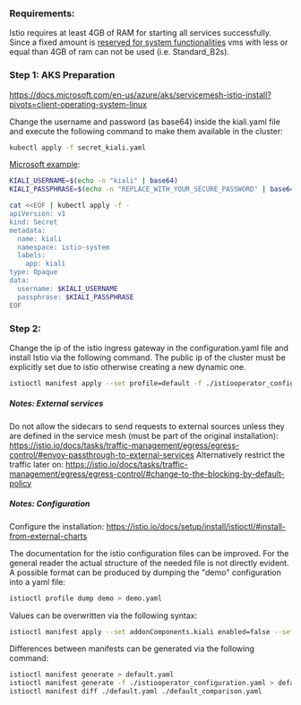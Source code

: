 ### Requirements:
Istio requires at least 4GB of RAM for starting all services successfully. Since a fixed amount is [reserved for system functionalities](https://docs.microsoft.com/en-us/azure/aks/concepts-clusters-workloads#resource-reservations) vms with less or equal than 4GB of ram can not be used (i.e. Standard_B2s).

### Step 1: AKS Preparation
https://docs.microsoft.com/en-us/azure/aks/servicemesh-istio-install?pivots=client-operating-system-linux

Change the username and password (as base64) inside the kiali.yaml file and execute the following command to make them available in the cluster:

```sh
kubectl apply -f secret_kiali.yaml
```

[Microsoft example](https://docs.microsoft.com/en-us/azure/aks/servicemesh-istio-install?pivots=client-operating-system-linux#install-the-istio-components-on-aks):
```sh
KIALI_USERNAME=$(echo -n "kiali" | base64)
KIALI_PASSPHRASE=$(echo -n "REPLACE_WITH_YOUR_SECURE_PASSWORD" | base64)

cat <<EOF | kubectl apply -f -
apiVersion: v1
kind: Secret
metadata:
  name: kiali
  namespace: istio-system
  labels:
    app: kiali
type: Opaque
data:
  username: $KIALI_USERNAME
  passphrase: $KIALI_PASSPHRASE
EOF
```

### Step 2:
Change the ip of the istio ingress gateway in the configuration.yaml file and install Istio via the following command. The public ip of the cluster must be explicitly set due to istio otherwise creating a new dynamic one.

```sh
istioctl manifest apply --set profile=default -f ./istiooperator_configuration.yaml
```

##### Notes: External services
Do not allow the sidecars to send requests to external sources unless they are defined in the service mesh (must be part of the original installation):
https://istio.io/docs/tasks/traffic-management/egress/egress-control/#envoy-passthrough-to-external-services
Alternatively restrict the traffic later on:
https://istio.io/docs/tasks/traffic-management/egress/egress-control/#change-to-the-blocking-by-default-policy

##### Notes: Configuration
Configure the installation: https://istio.io/docs/setup/install/istioctl/#install-from-external-charts

The documentation for the istio configuration files can be improved. For the general reader the actual structure of the needed file is not directly evident. A possible format can be produced by dumping the "demo" configuration into a yaml file:

```sh
istioctl profile dump demo > demo.yaml
```

Values can be overwritten via the following syntax:

```sh
istioctl manifest apply --set addonComponents.kiali enabled=false --set...
```

Differences between manifests can be generated via the following command:

```sh
istioctl manifest generate > default.yaml
istioctl manifest generate -f ./istiooperator_configuration.yaml > default_comparison.yaml
istioctl manifest diff ./default.yaml ./default_comparison.yaml
```
